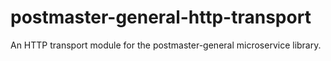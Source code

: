 # postmaster-general-http-transport
An HTTP transport module for the postmaster-general microservice library.
